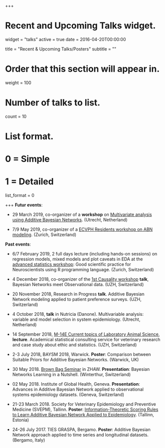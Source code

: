 +++
# Recent and Upcoming Talks widget.
widget = "talks"
active = true
date = 2016-04-20T00:00:00

title = "Recent & Upcoming Talks/Posters"
subtitle = ""

# Order that this section will appear in.
weight = 100

# Number of talks to list.
count = 10

# List format.
#   0 = Simple
#   1 = Detailed
list_format = 0

+++
**Futur events**:

- 29 March 2019, co-organizer of a **workshop** on [Multivariate analysis using Additive Bayesian Networks](https://gilleskratzer.github.io/SVEPM2019/). (Utrecht, Netherland)

- 7/9 May 2019, co-organizer of a [ECVPH Residents workshop on ABN modeling](https://ecvph.org/meetings-events/ecvph-residents-workshop-abn-modeling). (Zurich, Switzerland)

**Past events**:

- 6/7 February 2019, 2 full days lecture (including hands-on sessions) on regression models, mixed models and plot caveats in EDA at the [advanced statistics workshop](https://adv-stat.com/): Good scientific practice for Neuroscientists using R programming language. (Zurich, Switzerland)

- 4 December 2018, co-organizer of the [1st Causality workshop](https://bsick.github.io/causality_workshop/) **talk**, Bayesian Networks meet Observational data. (UZH, Switzerland)

- 20 November 2018, Research in Progress **talk**. Additive Bayesian Network modeling applied to patient preference surveys. (UZH, Switzerland)

- 4 October 2018, **talk** in Nutricia (Danone). Multivariable analysis: variable and model selection in system epidemiology. (Utrecht, Netherland)

- 14 September 2018, [M-14E Current topics of Laboratory Animal Science](https://www.ltk.uzh.ch/en/teaching-and-training/ltk-module-14e.html), **lecture**. Academical statistical consulting service for veterinary research and case study about ethic and statistics. (UZH, Switzerland)

- 2-3 July 2018, BAYSM 2018, Warwick. **Poster**: Comparison between Suitable Priors for Additive Bayesian Networks. (Warwick, UK)

- 30 May 2018. [Brown Bag Seminar](https://tensorchiefs.github.io/bbs/) in ZHAW. **Presentation**: Bayesian Networks Learning in a Nutshell. (Winterthur, Switzerland)

- 02 May 2018. Institute of Global Health, Geneva. **Presentation**: Advances in Additive Bayesian Network applied to observational systems epidemiology datasets. (Geneva, Switzerland)

- 21-23 March 2018. Society for Veterinary Epidemiology and Preventive Medicine (SVEPM), Tallinn. **Poster**: [Information-Theoretic Scoring Rules to Learn Additive Bayesian Network Applied to Epidemiology](http://www.svepm.org.uk/f-Download-d-file.html?id=1456). (Tallinn, Estonia) 

- 24-26 July 2017. TIES GRASPA, Bergamo. **Poster**: Additive Bayesian Network approach applied to time series and longitudinal datasets. (Bergamo, Italy)